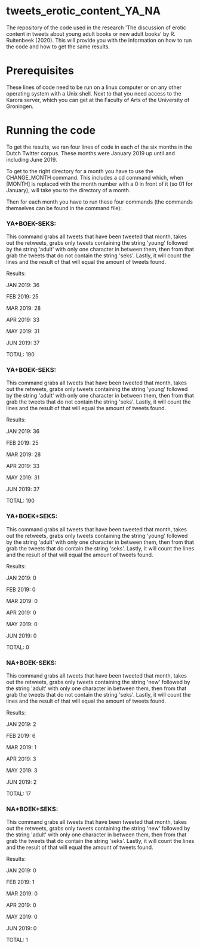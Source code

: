 # tweets_erotic_content_YA_NA
The repository of the code used in the research 'The discussion of erotic content in tweets about young adult books or new adult books' by R. Ruitenbeek (2020). This will provide you with the information on how to run the code and how to get the same results.
# Prerequisites
These lines of code need to be run on a linux computer or on any other operating system with a Unix shell. Next to that you need access to the Karora server, which you can get at the Faculty of Arts of the University of Groningen.
# Running the code
To get the results, we ran four lines of code in each of the six months in the Dutch Twitter corpus. These months were January 2019 up until and including June 2019.

To get to the right directory for a month you have to use the CHANGE_MONTH command. This includes a cd command which, when [MONTH] is replaced with the month number with a 0 in front of it (so 01 for January), will take you to the directory of a month.

Then for each month you have to run these four commands (the commands themselves can be found in the command file):


### YA+BOEK-SEKS:

This command grabs all tweets that have been tweeted that month, takes out the retweets, grabs only tweets containing the string 'young' followed by the string 'adult' with only one character in between them, then from that grab the tweets that do not contain the string 'seks'. Lastly, it will count the lines and the result of that will equal the amount of tweets found.

Results:

JAN 2019: 36

FEB 2019: 25

MAR 2019: 28

APR 2019: 33

MAY 2019: 31

JUN 2019: 37

TOTAL: 190

### YA+BOEK-SEKS:

This command grabs all tweets that have been tweeted that month, takes out the retweets, grabs only tweets containing the string 'young' followed by the string 'adult' with only one character in between them, then from that grab the tweets that do not contain the string 'seks'. Lastly, it will count the lines and the result of that will equal the amount of tweets found.

Results:

JAN 2019: 36

FEB 2019: 25

MAR 2019: 28

APR 2019: 33

MAY 2019: 31

JUN 2019: 37

TOTAL: 190

### YA+BOEK+SEKS:

This command grabs all tweets that have been tweeted that month, takes out the retweets, grabs only tweets containing the string 'young' followed by the string 'adult' with only one character in between them, then from that grab the tweets that do contain the string 'seks'. Lastly, it will count the lines and the result of that will equal the amount of tweets found.

Results:

JAN 2019: 0

FEB 2019: 0

MAR 2019: 0

APR 2019: 0

MAY 2019: 0

JUN 2019: 0

TOTAL: 0

### NA+BOEK-SEKS:

This command grabs all tweets that have been tweeted that month, takes out the retweets, grabs only tweets containing the string 'new' followed by the string 'adult' with only one character in between them, then from that grab the tweets that do not contain the string 'seks'. Lastly, it will count the lines and the result of that will equal the amount of tweets found.

Results:

JAN 2019: 2

FEB 2019: 6

MAR 2019: 1

APR 2019: 3

MAY 2019: 3

JUN 2019: 2

TOTAL: 17

### NA+BOEK+SEKS:

This command grabs all tweets that have been tweeted that month, takes out the retweets, grabs only tweets containing the string 'new' followed by the string 'adult' with only one character in between them, then from that grab the tweets that do contain the string 'seks'. Lastly, it will count the lines and the result of that will equal the amount of tweets found.

Results:

JAN 2019: 0

FEB 2019: 1

MAR 2019: 0

APR 2019: 0

MAY 2019: 0

JUN 2019: 0

TOTAL: 1
